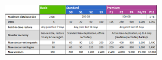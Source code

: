 ![服务层和性能级别](./media/sql-database-service-tiers-table/sql-database-service-tiers-table.png)

<!---HONumber=76-->